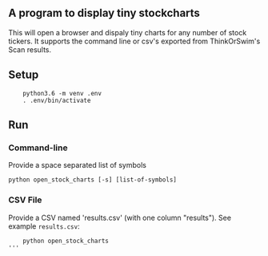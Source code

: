 ## A program to display tiny stockcharts

This will open a browser and dispaly tiny charts for any number of stock tickers. It supports the command line or csv's exported from ThinkOrSwim's Scan results. 

## Setup
```
    python3.6 -m venv .env
    . .env/bin/activate
```

## Run
### Command-line
Provide a space separated list of symbols
```
python open_stock_charts [-s] [list-of-symbols]
```
### CSV File

Provide a CSV named 'results.csv' (with one column "results"). See example `results.csv`:
```
    python open_stock_charts 
'''